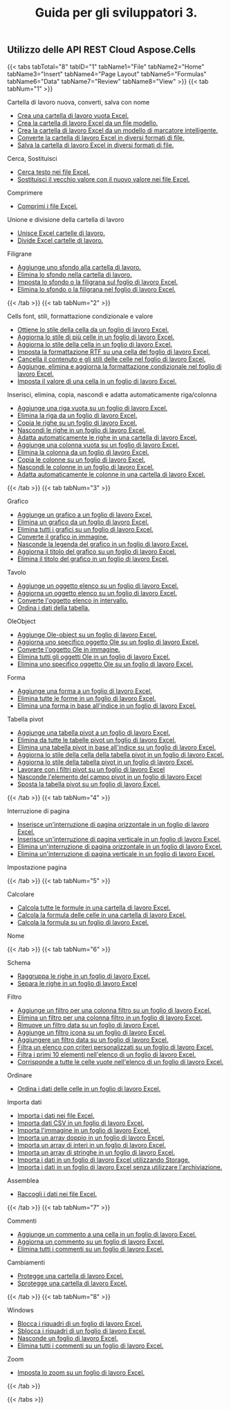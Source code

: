 ﻿---
title: Guida per gli sviluppatori 3.
second_title: Aspose.Cells Cloud Documen
type: docs
url: /it/developer-guide-3.0/
aliases: [/developer-guide/v3.0/,/developer-guide-v3.0/]
keywords: How to use Aspose.Cells Cloud REST APIs. Office Excel 2013,  Office Excel 2016,  Office Excel 2019,office Excel 365
description: Questa guida per sviluppatori descrive scenari pratici e suggerimenti per aiutarti a utilizzare specifiche funzionalità Aspose.Cells for .NET, ottenere un determinato aspetto del documento Excel o rendere possibile un caso d'uso
weight: 150
kwords: Excel, Office Cloud, REST API, Foglio di calcolo, PDF, CSV, Json, Markdown, Guida per sviluppatori
---
## Utilizzo delle API REST Cloud Aspose.Cells

{{< tabs tabTotal="8" tabID="1" tabName1="File" tabName2="Home" tabName3="Insert" tabName4="Page Layout" tabName5="Formulas" tabName6="Data" tabName7="Review" tabName8="View" >}}
{{< tab tabNum="1" >}}
<div class="row">
    <div class="col-md-6">
        <p>Cartella di lavoro nuova, converti, salva con nome</p>
        <ul>
            <li><a href="/cells/it/create-an-empty-excel-workbook/">Crea una cartella di lavoro vuota Excel.</a></li>
            <li><a href="/cells/it/create-excel-workbook-from-a-template-file/">Crea la cartella di lavoro Excel da un file modello.</a></li>
            <li><a href="/cells/it/create-excel-workbook-from-a-smartmarker-template/">Crea la cartella di lavoro Excel da un modello di marcatore intelligente.</a></li>
            <li><a href="/cells/it/convert/">Converte la cartella di lavoro Excel in diversi formati di file.</a></li>
            <li><a href="/cells/it/saveas-other-formats/">Salva la cartella di lavoro Excel in diversi formati di file.</a></li>
        </ul>
        <p>Cerca, Sostituisci</p>
        <ul>
            <li><a href="/cells/it/search/">Cerca testo nei file Excel.</a></li>
            <li><a href="/cells/it/replace/">Sostituisci il vecchio valore con il nuovo valore nei file Excel.</a></li>
        </ul>
        <p>Comprimere</p>
        <ul>
            <li><a href="/cells/it/compress/">Comprimi i file Excel.</a></li>
        </ul>
    </div>
    <div class="col-md-6">
        <p>Unione e divisione della cartella di lavoro</p>
        <ul>
            <li><a href="/cells/it/merge/">Unisce Excel cartelle di lavoro.</a></li>
            <li><a href="/cells/it/split/">Divide Excel cartelle di lavoro.</a></li>
        </ul>
        <p>Filigrane</p>
        <ul>
            <li><a href="/cells/it/add-background-in-workbook/">Aggiunge uno sfondo alla cartella di lavoro.</a></li>
            <li><a href="/cells/it/delete-background-in-workbook/">Elimina lo sfondo nella cartella di lavoro.</a></li>
            <li><a href="/cells/it/set-background-or-watermark-for-excel-worksheet/">Imposta lo sfondo o la filigrana sul foglio di lavoro Excel.</a></li>
            <li><a href="/cells/it/delete-background-or-watermark-of-excel-worksheet/">Elimina lo sfondo o la filigrana nel foglio di lavoro Excel.</a></li>
        </ul>
    </div>
</div>
{{< /tab >}}
{{< tab tabNum="2" >}}
<div class="row">
    <div class="col-md-6">
        <p>Cells font, stili, formattazione condizionale e valore</p>
        <ul>
            <li><a href="/cells/it/get-cell-style-from-a-worksheet/">Ottiene lo stile della cella da un foglio di lavoro Excel.</a></li>
            <li><a href="/cells/it/update-multiple-cells-style/">Aggiorna lo stile di più celle in un foglio di lavoro Excel.</a></li>
            <li><a href="/cells/it/change-cell-style-in-excel-worksheet/">Aggiorna lo stile della cella in un foglio di lavoro Excel.</a></li>
            <li><a href="/cells/it/apply-rich-text-formatting-to-a-cell/">Imposta la formattazione RTF su una cella del foglio di lavoro Excel.</a></li>
            <li><a href="/cells/it/clear-contents-and-styles-of-cells-in-excel-worksheet/">Cancella il contenuto e gli stili delle celle nel foglio di lavoro Excel.</a></li>
            <li><a href="/cells/it/working-with-conditional-formatting/">Aggiunge, elimina e aggiorna la formattazione condizionale nel foglio di lavoro Excel.</a></li>
            <li><a href="/cells/it/set-value-of-a-cell-in-a-worksheet/">Imposta il valore di una cella in un foglio di lavoro Excel.</a></li>
        </ul>
    </div>
    <div class="col-md-6">
        <p>Inserisci, elimina, copia, nascondi e adatta automaticamente riga/colonna</p>
        <ul>
            <li><a href="/cells/it/add-an-empty-row-in-a-worksheet/">Aggiunge una riga vuota su un foglio di lavoro Excel.</a></li>
            <li><a href="/cells/it/delete-row-from-a-worksheet/">Elimina la riga da un foglio di lavoro Excel.</a></li>
            <li><a href="/cells/it/copy-rows-in-excel-worksheet/">Copia le righe su un foglio di lavoro Excel.</a></li>
            <li><a href="/cells/it/hide-rows-in-excel-worksheet/">Nascondi le righe in un foglio di lavoro Excel.</a></li>
            <li><a href="/cells/it/auto-fit-rows-in-excel-workbooks/">Adatta automaticamente le righe in una cartella di lavoro Excel.</a></li>
            <li><a href="/cells/it/columns/add/">Aggiunge una colonna vuota su un foglio di lavoro Excel.</a></li>
            <li><a href="/cells/it/columns/delete/">Elimina la colonna da un foglio di lavoro Excel.</a></li>
            <li><a href="/cells/it/columns/copy/">Copia le colonne su un foglio di lavoro Excel.</a></li>
            <li><a href="/cells/it/columns/hide/">Nascondi le colonne in un foglio di lavoro Excel.</a></li>
            <li><a href="/cells/it/columns/autofit/">Adatta automaticamente le colonne in una cartella di lavoro Excel.</a></li>
        </ul>
    </div>
</div>
{{< /tab >}}
{{< tab tabNum="3" >}}
<div class="row">
    <div class="col-md-6">
        <p>Grafico</p>
        <ul>
            <li><a href="/cells/it/add-a-chart-in-a-worksheet/">Aggiunge un grafico a un foglio di lavoro Excel.</a></li>
            <li><a href="/cells/it/delete-a-chart-from-a-worksheet/">Elimina un grafico da un foglio di lavoro Excel.</a></li>
            <li><a href="/cells/it/delete-all-charts-from-a-worksheet/">Elimina tutti i grafici su un foglio di lavoro Excel.</a></li>
            <li><a href="/cells/it/convert-chart-to-image/">Converte il grafico in immagine.</a></li>
            <li><a href="/cells/it/hide-chart-legend-in-a-worksheet/">Nasconde la legenda del grafico in un foglio di lavoro Excel.</a></li>
            <li><a href="/cells/it/update-chart-title-in-excel-worksheet/">Aggiorna il titolo del grafico su un foglio di lavoro Excel.</a></li>
            <li><a href="/cells/it/delete-chart-title-in-a-worksheet/">Elimina il titolo del grafico in un foglio di lavoro Excel.</a></li>
        </ul>
        <p>Tavolo</p>
        <ul>
            <li><a href="/cells/it/add-a-list-object-or-table-inside-the-worksheet/">Aggiunge un oggetto elenco su un foglio di lavoro Excel.</a></li>
            <li><a href="/cells/it/update-a-list-object-or-table-inside-the-worksheet/">Aggiorna un oggetto elenco su un foglio di lavoro Excel.</a></li>
            <li><a href="/cells/it/convert-list-object-or-table-to-range/">Converte l'oggetto elenco in intervallo.</a></li>
            <li><a href="/cells/it/sort-table-data/">Ordina i dati della tabella.</a></li>
        </ul>
        <p>OleObject</p>
        <ul>
            <li><a href="/cells/it/add-oleobject-to-excel-worksheet/">Aggiunge Ole-object su un foglio di lavoro Excel.</a></li>
            <li><a href="/cells/it/update-a-specific-oleobject-from-excel-worksheet/">Aggiorna uno specifico oggetto Ole su un foglio di lavoro Excel.</a></li>
            <li><a href="/cells/it/convert-oleobject-to-image/">Converte l'oggetto Ole in immagine.</a></li>
            <li><a href="/cells/it/delete-all-oleobjects-from-excel-worksheet/">Elimina tutti gli oggetti Ole in un foglio di lavoro Excel.</a></li>
            <li><a href="/cells/it/delete-a-specific-oleobject-from-excel-worksheet/">Elimina uno specifico oggetto Ole su un foglio di lavoro Excel.</a></li>
        </ul>
    </div>
    <div class="col-md-6">
        <p>Forma</p>
        <ul>
            <li><a href="/cells/it/add-a-shape-inside-the-worksheet/">Aggiunge una forma a un foglio di lavoro Excel.</a></li>
            <li><a href="/cells/it/delete-all-shapes-inside-the-worksheet/">Elimina tutte le forme in un foglio di lavoro Excel.</a></li>
            <li><a href="/cells/it/delete-a-shape-by-index-inside-the-worksheet/">Elimina una forma in base all'indice in un foglio di lavoro Excel.</a></li>
        </ul>
        <p>Tabella pivot</p>
        <ul>
            <li><a href="/cells/it/add-a-pivot-table-in-a-worksheet/">Aggiunge una tabella pivot a un foglio di lavoro Excel.</a></li>
            <li><a href="/cells/it/delete-worksheet-pivot-tables/">Elimina da tutte le tabelle pivot un foglio di lavoro Excel.</a></li>
            <li><a href="/cells/it/delete-worksheet-pivot-table-by-index/">Elimina una tabella pivot in base all'indice su un foglio di lavoro Excel.</a></li>
            <li><a href="/cells/it/update-cell-style-for-pivot-table/">Aggiorna lo stile della cella della tabella pivot in un foglio di lavoro Excel.</a></li>
            <li><a href="/cells/it/update-style-for-pivot-table/">Aggiorna lo stile della tabella pivot in un foglio di lavoro Excel.</a></li>
            <li><a href="/cells/it/working-with-pivot-filters/">Lavorare con i filtri pivot su un foglio di lavoro Excel</a></li>
            <li><a href="/cells/it/hide-pivot-field-item/">Nasconde l'elemento del campo pivot in un foglio di lavoro Excel</a></li>
            <li><a href="/cells/it/move-pivot-table/">Sposta la tabella pivot su un foglio di lavoro Excel.</a></li>
        </ul>
    </div>
</div>
{{< /tab >}}
{{< tab tabNum="4" >}}
<div class="row">
    <div class="col-md-6">
        <p>Interruzione di pagina</p>
        <ul>
            <li><a href="/cells/it/insert-horizontal-page-break-inside-worksheet/">Inserisce un'interruzione di pagina orizzontale in un foglio di lavoro Excel.</a></li>
            <li><a href="/cells/it/insert-vertical-page-break-inside-worksheet/">Inserisce un'interruzione di pagina verticale in un foglio di lavoro Excel.</a></li>
            <li><a href="/cells/it/delete-horizontal-page-break-inside-worksheet/">Elimina un'interruzione di pagina orizzontale in un foglio di lavoro Excel.</a></li>
            <li><a href="/cells/it/delete-vertical-page-break-inside-worksheet/">Elimina un'interruzione di pagina verticale in un foglio di lavoro Excel.</a></li>
        </ul>
    </div>
    <div class="col-md-6">
        <p>Impostazione pagina</p>
        <ul>
        </ul>
    </div>
</div>
{{< /tab >}}
{{< tab tabNum="5" >}}
<div class="row">
    <div class="col-md-6">
        <p>Calcolare</p>
        <ul>
            <li><a href="/cells/it/calculate-all-formulas-in-a-workbook/">Calcola tutte le formule in una cartella di lavoro Excel.</a></li>
            <li><a href="/cells/it/calculate-cells-formula/">Calcola la formula delle celle in una cartella di lavoro Excel.</a></li>
            <li><a href="/cells/it/calculate-formula-in-a-worksheet/">Calcola la formula su un foglio di lavoro Excel.</a></li>
        </ul>
    </div>
    <div class="col-md-6">
        <p>Nome</p>
        <ul>
        </ul>
    </div>
</div>
{{< /tab >}}
{{< tab tabNum="6" >}}
<div class="row">
    <div class="col-md-6">
        <p>Schema</p>
        <ul>
            <li><a href="/cells/it/group-rows-in-excel-worksheet/">Raggruppa le righe in un foglio di lavoro Excel.</a></li>
            <li><a href="/cells/it/ungroup-rows-in-excel-worksheet/">Separa le righe in un foglio di lavoro Excel</a></li>
        </ul>
        <p>Filtro</p>
        <ul>
            <li><a href="/cells/it/add-a-filter-for-a-filter-column/">Aggiunge un filtro per una colonna filtro su un foglio di lavoro Excel.</a></li>
            <li><a href="/cells/it/delete-a-filter-for-a-filter-column/">Elimina un filtro per una colonna filtro in un foglio di lavoro Excel.</a></li>
            <li><a href="/cells/it/remove-a-date-filter/">Rimuove un filtro data su un foglio di lavoro Excel.</a></li>
            <li><a href="/cells/it/add-an-icon-filter/">Aggiunge un filtro icona su un foglio di lavoro Excel.</a></li>
            <li><a href="/cells/it/add-date-filter-in-a-worksheet/">Aggiungere un filtro data su un foglio di lavoro Excel.</a></li>
            <li><a href="/cells/it/filter-data-by-using-an-autofilter/">Filtra un elenco con criteri personalizzati su un foglio di lavoro Excel.</a></li>
            <li><a href="/cells/it/filter-the-top-10-items-in-the-list/">Filtra i primi 10 elementi nell'elenco di un foglio di lavoro Excel.</a></li>
            <li><a href="/cells/it/match-all-blank-cells-in-the-list/">Corrisponde a tutte le celle vuote nell'elenco di un foglio di lavoro Excel.</a></li>
        </ul>
            <p>Ordinare</p>
        <ul>
            <li><a href="/cells/it/sort-worksheet-data/">Ordina i dati delle celle in un foglio di lavoro Excel.</a></li>
        </ul>
    </div>
    <div class="col-md-6">
        <p>Importa dati</p>
        <ul>
            <li><a href="/cells/it/import/">Importa i dati nei file Excel.</a></li>
            <li><a href="/cells/it/import-csv-data-into-worksheet/">Importa dati CSV in un foglio di lavoro Excel.</a></li>
            <li><a href="/cells/it/import/picture/">Importa l'immagine in un foglio di lavoro Excel.</a></li>
            <li><a href="/cells/it/import/double-array/">Importa un array doppio in un foglio di lavoro Excel.</a></li>
            <li><a href="/cells/it/import/integer-array/">Importa un array di interi in un foglio di lavoro Excel.</a></li>
            <li><a href="/cells/it/import/string-array/">Importa un array di stringhe in un foglio di lavoro Excel.</a></li>
            <li><a href="/cells/it/import/with-using-storage/">Importa i dati in un foglio di lavoro Excel utilizzando Storage.</a></li>
            <li><a href="/cells/it/import/without-using-storage/">Importa i dati in un foglio di lavoro Excel senza utilizzare l'archiviazione.</a></li>
        </ul>
        <p>Assemblea</p>
        <ul>
            <li><a href="/cells/it/assembly/">Raccogli i dati nei file Excel.</a></li>
        </ul>
    </div>
</div>
{{< /tab >}}
{{< tab tabNum="7" >}}
<div class="row">
    <div class="col-md-6">
        <p>Commenti</p>
        <ul>
            <li><a href="/cells/it/add-a-comment-to-a-cell-in-a-worksheet/">Aggiunge un commento a una cella in un foglio di lavoro Excel.</a></li>
            <li><a href="/cells/it/update-a-comment-in-excel-workbook/">Aggiorna un commento su un foglio di lavoro Excel.</a></li>
            <li><a href="/cells/it/delete-all-comments-in-a-worksheet/">Elimina tutti i commenti su un foglio di lavoro Excel.</a></li>
        </ul>
    </div>
    <div class="col-md-6">
        <p>Cambiamenti</p>
        <ul>
            <li><a href="/cells/it/protect-excel-workbooks/">Protegge una cartella di lavoro Excel.</a></li>
            <li><a href="/cells/it/unprotect-excel-workbooks/">Sprotegge una cartella di lavoro Excel.</a></li>
        </ul>
    </div>
</div>
{{< /tab >}}
{{< tab tabNum="8" >}}
<div class="row">
    <div class="col-md-6">
        <p>Windows</p>
        <ul>
            <li><a href="/cells/it/freeze-panes-in-excel-worksheet/">Blocca i riquadri di un foglio di lavoro Excel.</a></li>
            <li><a href="/cells/it/unfreeze-panes-in-excel-worksheet/">Sblocca i riquadri di un foglio di lavoro Excel.</a></li>
            <li><a href="/cells/it/hide-excel-worksheets/">Nasconde un foglio di lavoro Excel.</a></li>
            <li><a href="/cells/it/unhide-excel-worksheets/">Elimina tutti i commenti su un foglio di lavoro Excel.</a></li>
        </ul>
    </div>
    <div class="col-md-6">
        <p>Zoom</p>
        <ul>
            <li><a href="/cells/it/set-zoom-in-excel-worksheet/">Imposta lo zoom su un foglio di lavoro Excel.</a></li>
        </ul>
    </div>
</div>
{{< /tab >}}

{{< /tabs >}}
